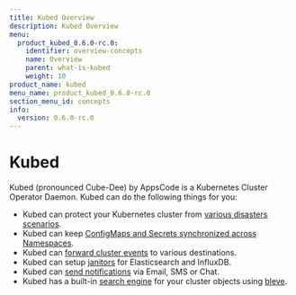 ```yaml
---
title: Kubed Overview
description: Kubed Overview
menu:
  product_kubed_0.6.0-rc.0:
    identifier: overview-concepts
    name: Overview
    parent: what-is-kubed
    weight: 10
product_name: kubed
menu_name: product_kubed_0.6.0-rc.0
section_menu_id: concepts
info:
  version: 0.6.0-rc.0
---
```


# Kubed

Kubed (pronounced Cube-Dee) by AppsCode is a Kubernetes Cluster Operator Daemon. Kubed can do the following things for you:

 - Kubed can protect your Kubernetes cluster from [various disasters scenarios](/products/kubed/0.6.0-rc.0/guides/disaster-recovery/).
 - Kubed can keep [ConfigMaps and Secrets synchronized across Namespaces](/products/kubed/0.6.0-rc.0/guides/config-syncer/).
 - Kubed can [forward cluster events](/products/kubed/0.6.0-rc.0/guides/cluster-events/) to various destinations.
 - Kubed can setup [janitors](/products/kubed/0.6.0-rc.0/guides/janitors) for Elasticsearch and InfluxDB.
 - Kubed can [send notifications](/products/kubed/0.6.0-rc.0/guides/cluster-events/notifiers) via Email, SMS or Chat.
 - Kubed has a built-in [search engine](/products/kubed/0.6.0-rc.0/guides/apiserver) for your cluster objects using [bleve](https://github.com/blevesearch/bleve).
